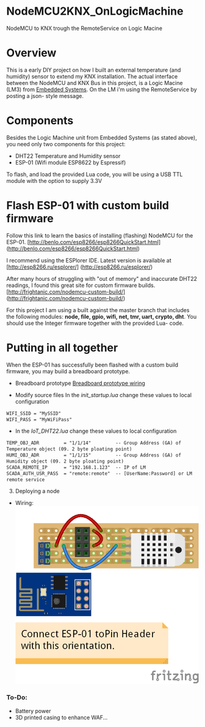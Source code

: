 # NodeMCU2KNX_OnLogicMachine
NodeMCU to KNX trough the RemoteService on Logic Macine 

Overview
========
This is a early DIY project on how I built an external temperature (and humidity) sensor to extend my KNX installation. The actual interface between the NodeMCU and KNX Bus in this project, is a Logic Macine (LM3) from [Embedded Systems](http://openrb.com/).
On the LM i'm using the RemoteService by posting a json- style message. 

Components
========
Besides the Logic Machine unit from Embedded Systems (as stated above), you need only two components for this project:
- DHT22 Temperature and Humidity sensor
- ESP-01 (Wifi module ESP8622 by Espressif)

To flash, and load the provided Lua code, you will be using a USB TTL module with the option to supply 3.3V

Flash ESP-01 with custom build firmware
========
Follow this link to learn the basics of installing (flashing) NodeMCU for the ESP-01. [http://benlo.com/esp8266/esp8266QuickStart.html] (http://benlo.com/esp8266/esp8266QuickStart.html)

I recommend using the ESPlorer IDE. Latest version is available at [http://esp8266.ru/esplorer/] (http://esp8266.ru/esplorer/)

After many hours of struggling with "out of memory" and inaccurate DHT22 readings, I found this great site for 
custom firmware builds. [http://frightanic.com/nodemcu-custom-build/] (http://frightanic.com/nodemcu-custom-build/)

For this project I am using a built against the master branch that includes the following modules: **node, file, gpio, wifi, net, tmr, uart, crypto, dht**. You should use the Integer firmware together with the provided Lua- code.


Putting in all together
========

When the ESP-01 has successfully been flashed with a custom build firmware, you may build a breadboard prototype.

* Breadboard prototype
[Breadboard prototype wiring](fritzing/ESP01_DHT22_NodeMCU_bb.png?raw=true)

- Modify source files 
In the *init_startup.lua* change these values  to local configuration

``` 
WIFI_SSID = "MySSID"    
WIFI_PASS = "MyWiFiPass"
```

- In the *IoT_DHT22.lua* change these values  to local configuration

``` 
TEMP_OBJ_ADR         = "1/1/14"         -- Group Address (GA) of Temperature object (09. 2 byte ploating point)
HUMI_OBJ_ADR         = "1/1/15"         -- Group Address (GA) of Humidity object (09. 2 byte ploating point)
SCADA_REMOTE_IP      = "192.168.1.123"  -- IP of LM
SCADA_AUTH_USR_PASS  = "remote:remote"  -- [UserName:Password] or LM remote service

```

3. Deploying a node
- Wiring: ![Circuit diagram](fritzing/ESP01_DHT22_NodeMCU.png?raw=true)



### To-Do: 
- Battery power
- 3D printed casing to enhance WAF...


